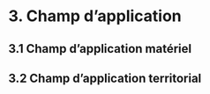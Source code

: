 # 3. Champ d’application

## 3.1 Champ d’application matériel

## 3.2 Champ d’application territorial